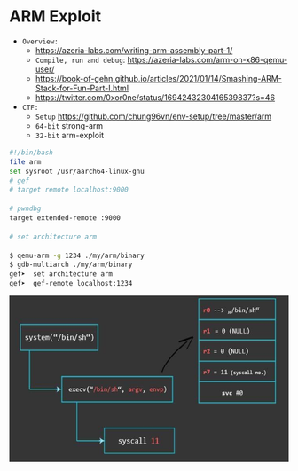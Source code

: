 # ARM Exploit

- `Overview:`
  * https://azeria-labs.com/writing-arm-assembly-part-1/
  * `Compile, run and debug`: https://azeria-labs.com/arm-on-x86-qemu-user/
  * https://book-of-gehn.github.io/articles/2021/01/14/Smashing-ARM-Stack-for-Fun-Part-I.html
  * https://twitter.com/0xor0ne/status/1694243230416539837?s=46
- `CTF:`
  * `Setup` https://github.com/chung96vn/env-setup/tree/master/arm
  * `64-bit` strong-arm
  * `32-bit` arm-exploit 
```bash
#!/bin/bash
file arm
set sysroot /usr/aarch64-linux-gnu
# gef
# target remote localhost:9000

# pwndbg
target extended-remote :9000

# set architecture arm

$ qemu-arm -g 1234 ./my/arm/binary
$ gdb-multiarch ./my/arm/binary
gef➤  set architecture arm
gef➤  gef-remote localhost:1234
```

<img src="./images/arm-ROP.jpg" alt="seethefile" width="510" height="300">
